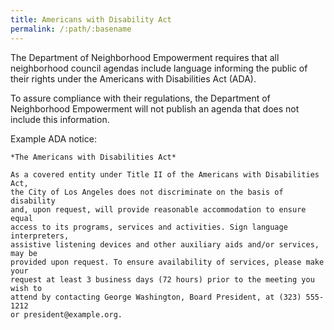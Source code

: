 ```yaml
---
title: Americans with Disability Act
permalink: /:path/:basename
---
```


The Department of Neighborhood Empowerment requires
that all neighborhood council agendas
include language
informing the public
of their rights
under the Americans with Disabilities Act (ADA).

To assure compliance
with their regulations,
the Department of Neighborhood Empowerment
will not publish
an agenda
that does not
include this information.

Example ADA notice:

    *The Americans with Disabilities Act*

    As a covered entity under Title II of the Americans with Disabilities Act,
    the City of Los Angeles does not discriminate on the basis of disability
    and, upon request, will provide reasonable accommodation to ensure equal
    access to its programs, services and activities. Sign language interpreters,
    assistive listening devices and other auxiliary aids and/or services, may be
    provided upon request. To ensure availability of services, please make your
    request at least 3 business days (72 hours) prior to the meeting you wish to
    attend by contacting George Washington, Board President, at (323) 555-1212
    or president@example.org.
